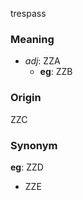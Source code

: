 trespass
### Meaning
+ _adj_: ZZA
    + __eg__: ZZB

### Origin

ZZC

### Synonym

__eg__: ZZD

+ ZZE


